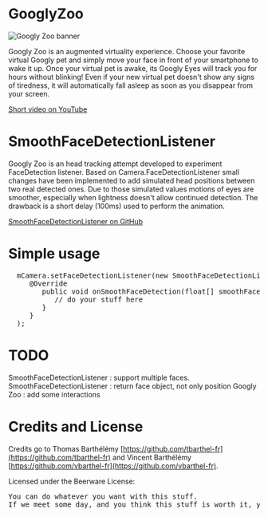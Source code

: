 GooglyZoo
=========

![Googly Zoo banner](http://tvbarthel.github.io/images/googly.png)

Googly Zoo is an augmented virtuality experience. Choose your favorite virtual Googly pet and simply move your face in front of your smartphone to wake it up. Once your virtual pet is awake, its Googly Eyes will track you for hours without blinking! Even if your new virtual pet doesn't show any signs of tiredness, it will automatically fall asleep as soon as you disappear from your screen.

[Short video on YouTube](https://www.youtube.com/watch?v=hu4kZRP5mZA)

SmoothFaceDetectionListener
=========

Googly Zoo is an head tracking attempt developed to experiment FaceDetection listener. Based on Camera.FaceDetectionListener small changes have been implemented to add simulated head positions between two real detected ones. Due to those simulated values motions of eyes are smoother, especially when lightness doesn't allow continued detection. The drawback is a short delay (100ms) used to perform the animation.

[SmoothFaceDetectionListener on GitHub](https://github.com/tvbarthel/GooglyZoo/blob/master/App/GooglyZooApp/src/main/java/fr/tvbarthel/attempt/googlyzooapp/listener/SmoothFaceDetectionListener.java)

Simple usage
=========

<pre>
  mCamera.setFaceDetectionListener(new SmoothFaceDetectionListener() {
     @Override
        public void onSmoothFaceDetection(float[] smoothFacePosition) {
           // do your stuff here
        }
     }
  );
</pre>

TODO
=========

SmoothFaceDetectionListener : support multiple faces.
SmoothFaceDetectionListener : return face object, not only position
Googly Zoo : add some interactions 

Credits and License
========
Credits go to Thomas Barthélémy [https://github.com/tbarthel-fr](https://github.com/tbarthel-fr) and Vincent Barthélémy [https://github.com/vbarthel-fr](https://github.com/vbarthel-fr).

Licensed under the Beerware License:

<pre>
You can do whatever you want with this stuff.
If we meet some day, and you think this stuff is worth it, you can buy us a beer (or basically anything else) in return.
</pre>
